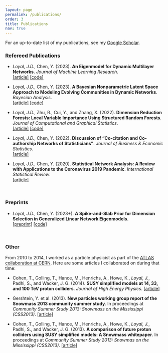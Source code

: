 ```yaml
---
layout: page
permalink: /publications/
order: 3
title: Publications
nav: true
---
```


For an up-to-date list of my publications, see my [Google Scholar](https://scholar.google.com/citations?user=QrQmuvIAAAAJ).

### Refereed Publications

* *Loyal, J.D.*, Chen, Y. (2023). **An Eigenmodel for Dynamic Multilayer Networks**. *Journal of Machine Learning Research*.\
[[article]](https://jmlr.org/papers/v24/21-0270.html) [[code]](https://github.com/joshloyal/multidynet)


* *Loyal, J.D.*, Chen, Y. (2023). **A Bayesian Nonparametric Latent Space Approach to Modeling Evolving Communities in Dynamic Networks**. *Bayesian Analysis*.\
[[article]](https://projecteuclid.org/journals/bayesian-analysis/volume-18/issue-1/A-Bayesian-Nonparametric-Latent-Space-Approach-to-Modeling-Evolving-Communities/10.1214/21-BA1300.full) [[code]](https://github.com/joshloyal/dynetlsm)

* *Loyal, J.D.*, Zhu, R., Cui, Y., and Zhang, X. (2022). **Dimension Reduction Forests: Local Variable Importance Using Structured Random Forests**. *Journal of Computational and Graphical Statistics*.\
[[article]](https://www.tandfonline.com/doi/full/10.1080/10618600.2022.2069777) [[code]](https://github.com/joshloyal/drforest)

* *Loyal, J.D.*, Chen, Y. (2022). **Discussion of “Co-citation and Co-authorship Networks of Statisticians”**. *Journal of Business & Economic Statistics*.\
[[article]](https://www.tandfonline.com/doi/full/10.1080/07350015.2022.2044828)

* *Loyal, J.D.*, Chen, Y. (2020). **Statistical Network Analysis: A Review with Applications to the Coronavirus 2019 Pandemic**. *International Statistical Review*.\
[[article]](https://onlinelibrary.wiley.com/doi/full/10.1111/insr.12398)

<br>

### Preprints

* *Loyal, J.D.*, Chen, Y. (2023+). **A Spike-and-Slab Prior for Dimension Selection in Generalized Linear Network Eigenmodels**.\
[[preprint]](https://arxiv.org/abs/2309.11654) [[code]](https://github.com/joshloyal/glnem)


<br>

### Other

From 2010 to 2014, I worked as a particle physicist as part of the [ATLAS collaboration at CERN](https://atlas.cern/). Here are some articles I collaborated on during that time:

* Cohen, T., Golling, T., Hance, M., Henrichs, A., Howe, K., *Loyal, J.*, Padhi, S., and Wacker, J. G. (2014). **SUSY simplified models at 14, 33, and 100 TeV proton colliders**. *Journal of High Energy Physics*.
[[article]](https://arxiv.org/abs/1311.6480v1)

* Gershtein, Y. et al. (2013). **New particles working group report of the Snowmass 2013 community summer study**. In proceedings at *Community Summer Study 2013: Snowmass on the Mississippi (CSS2013)*. [[article]](https://arxiv.org/abs/1311.0299v1)

* Cohen, T., Golling, T., Hance, M., Henrichs, A., Howe, K., *Loyal, J.*, Padhi, S., and Wacker, J. G. (2013). **A comparison of future proton colliders using SUSY simplified models: A Snowmass whitepaper**. In proceedings at *Community Summer Study 2013: Snowmas on the Mississippi (CSS2013)*. [[article]](https://arxiv.org/abs/1310.0077)
